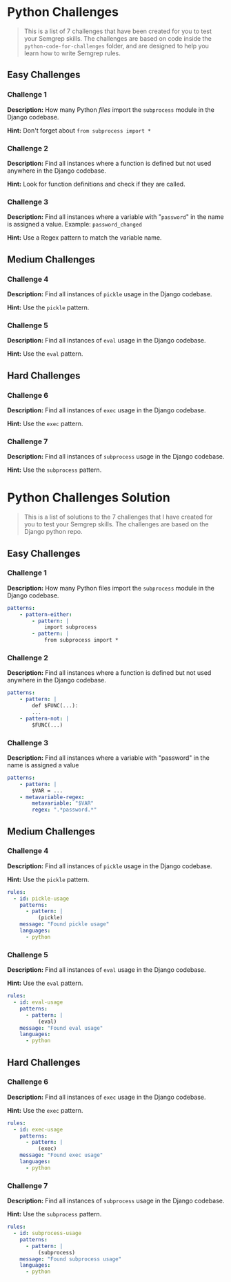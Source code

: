 # Python Challenges
> This is a list of 7 challenges that have been created for you to test your Semgrep skills. The challenges are based on code inside the `python-code-for-challenges` folder, and are designed to help you learn how to write Semgrep rules.

## Easy Challenges

### Challenge 1
**Description:** How many Python *files* import the `subprocess` module in the Django codebase.

**Hint:** Don't forget about `from subprocess import *`

### Challenge 2
**Description:**  Find all instances where a function is defined but not used anywhere in the Django codebase.

**Hint:** Look for function definitions and check if they are called.

### Challenge 3
**Description:** Find all instances where a variable with "`password`" in the name is assigned a value. Example: `password_changed`

**Hint:** Use a Regex pattern to match the variable name.

## Medium Challenges

### Challenge 4
**Description:** Find all instances of `pickle` usage in the Django codebase.

**Hint:** Use the `pickle` pattern.

### Challenge 5

**Description:** Find all instances of `eval` usage in the Django codebase.

**Hint:** Use the `eval` pattern.

## Hard Challenges

### Challenge 6

**Description:** Find all instances of `exec` usage in the Django codebase.

**Hint:** Use the `exec` pattern.

### Challenge 7

**Description:** Find all instances of `subprocess` usage in the Django codebase.

**Hint:** Use the `subprocess` pattern.


# Python Challenges Solution
> This is a list of solutions to the 7 challenges that I have created for you to test your Semgrep skills. The challenges are based on the Django python repo.

## Easy Challenges

### Challenge 1
**Description:** How many Python files import the `subprocess` module in the Django codebase.

```yaml
patterns:
    - pattern-either:
        - pattern: |
            import subprocess
        - pattern: |
            from subprocess import *
```

### Challenge 2
**Description:**  Find all instances where a function is defined but not used anywhere in the Django codebase.

```yaml
patterns:
    - pattern: |
        def $FUNC(...):
        ...
    - pattern-not: |
        $FUNC(...)
```

### Challenge 3
**Description:** Find all instances where a variable with "password" in the name is assigned a value

```yaml
patterns:
    - pattern: |
        $VAR = ...
    - metavariable-regex:
        metavariable: "$VAR"
        regex: ".*password.*"
```

## Medium Challenges

### Challenge 4
**Description:** Find all instances of `pickle` usage in the Django codebase.

**Hint:** Use the `pickle` pattern.

```yaml
rules:
  - id: pickle-usage
    patterns:
      - pattern: |
          (pickle)
    message: "Found pickle usage"
    languages:
      - python
```

### Challenge 5

**Description:** Find all instances of `eval` usage in the Django codebase.

**Hint:** Use the `eval` pattern.



```yaml
rules:
  - id: eval-usage
    patterns:
      - pattern: |
          (eval)
    message: "Found eval usage"
    languages:
      - python
```

## Hard Challenges

### Challenge 6

**Description:** Find all instances of `exec` usage in the Django codebase.

**Hint:** Use the `exec` pattern.

```yaml
rules:
  - id: exec-usage
    patterns:
      - pattern: |
          (exec)
    message: "Found exec usage"
    languages:
      - python
```

### Challenge 7

**Description:** Find all instances of `subprocess` usage in the Django codebase.

**Hint:** Use the `subprocess` pattern.

```yaml
rules:
  - id: subprocess-usage
    patterns:
      - pattern: |
          (subprocess)
    message: "Found subprocess usage"
    languages:
      - python
```

